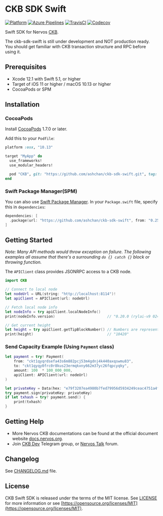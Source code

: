 # CKB SDK Swift

[![Platform](https://img.shields.io/badge/Platforms-iOS%20%7C%20macOS%20%7C%20Linux-4e4e4e.svg?colorA=28a745)](#installation)
[![Azure Pipelines](https://dev.azure.com/ashchan/ckb-sdk-swift/_apis/build/status/ashchan.ckb-sdk-swift?branchName=develop)](https://dev.azure.com/ashchan/ckb-sdk-swift/_build/latest?definitionId=7&branchName=develop)
[![TravisCI](https://travis-ci.com/ashchan/ckb-sdk-swift.svg?branch=develop)](https://travis-ci.com/ashchan/ckb-sdk-swift)
[![Codecov](https://codecov.io/gh/ashchan/ckb-sdk-swift/branch/master/graph/badge.svg)](https://codecov.io/gh/ashchan/ckb-sdk-swift/branch/master)

Swift SDK for Nervos [CKB](https://github.com/nervosnetwork/ckb).

The ckb-sdk-swift is still under development and NOT production ready. You should get familiar with CKB transaction structure and RPC before using it.

## Prerequisites

* Xcode 12.1 with Swift 5.1, or higher
* Target of iOS 11 or higher / macOS 10.13 or higher
* CocoaPods or SPM

## Installation

### CocoaPods

Install [CocoaPods](http://cocoapods.org/?q=cryptoSwift) 1.7.0 or later.

Add this to your `Podfile`:

```ruby
platform :osx, "10.13"

target "MyApp" do
  use_frameworks!
  use_modular_headers!

  pod "CKB", git: "https://github.com/ashchan/ckb-sdk-swift.git", tag: "v0.25.0"
end
```

### Swift Package Manager(SPM)

You can also use [Swift Package Manager](https://swift.org/package-manager/). In your `Package.swift` file, specify this in `dependencies`:

```swift
dependencies: [
  .package(url: "https://github.com/ashchan/ckb-sdk-swift", from: "0.25.0")
]
```

## Getting Started

*Note: Many API methods would throw exception on failure. The following examples all assume that there's a surrounding `do {} catch {}` block or throwing function.*

The `APIClient` class provides JSONRPC access to a CKB node.

```swift
import CKB

// Connect to local node
let nodeUrl = URL(string: "http://localhost:8114")!
let apiClient = APIClient(url: nodeUrl)

// Fetch local node info
let nodeInfo = try apiClient.localNodeInfo()
print(nodeInfo.version)                        // "0.20.0 (rylai-v9 024408ee 2019-09-07)"

// Get current height
let height = try apiClient.getTipBlockNumber() // Numbers are represented as strings
print(height)                                  // "10420"
```

### Send Capacity Example (Using `Payment` class)

```swift
let payment = try! Payment(
    from: "ckt1qyqrdsefa43s6m882pcj53m4gdnj4k440axqswmu83",
    to: "ckt1qyqy0frc0r8kus23ermqkxny662m37yc26fqpcyqky",
    amount: 100  * 100_000_000,
    apiClient: APIClient(url: nodeUrl)
)

let privateKey = Data(hex: "e79f3207ea4980b7fed79956d5934249ceac4751a4fae01a0f7c4a96884bc4e3")
try payment.sign(privateKey: privateKey)
if let txhash = try? payment.send() {
    print(txhash)
}
```

## Getting Help

* More Nervos CKB documentations can be found at the official document website [docs.nervos.org](https://docs.nervos.org).
* Join [CKB Dev](https://t.me/nervos_ckb_dev) Telegram group, or [Nervos Talk](https://talk.nervos.org/) forum.

## Changelog

See [CHANGELOG.md](CHANGELOG.md) file.

## License

CKB Swift SDK is released under the terms of the MIT license. See [LICENSE](LICENSE) for more information or see [https://opensource.org/licenses/MIT](https://opensource.org/licenses/MIT).

